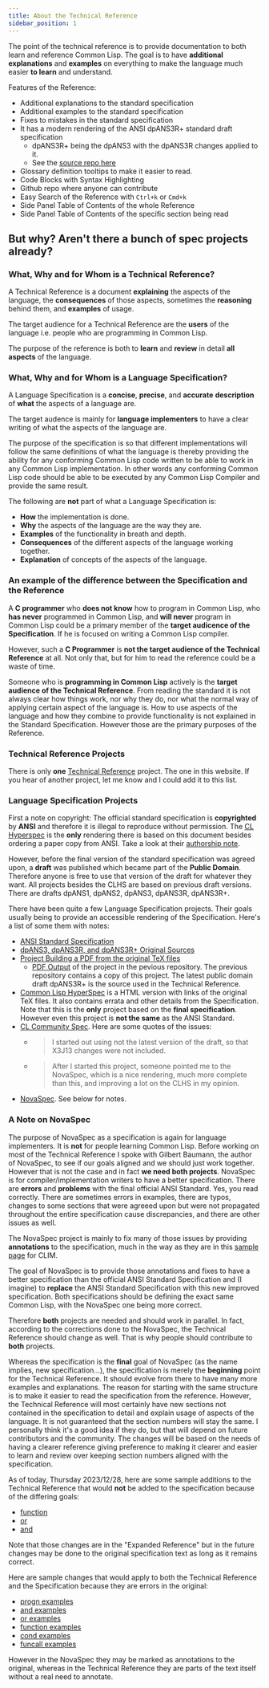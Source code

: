 ```yaml
---
title: About the Technical Reference
sidebar_position: 1
---
```


The point of the technical reference is to provide documentation to both learn and reference Common Lisp. The goal is to have **additional** **explanations** and **examples** on everything to make the language much easier **to learn** and understand.

Features of the Reference:

- Additional explanations to the standard specification
- Additional examples to the standard specification
- Fixes to mistakes in the standard specification
- It has a modern rendering of the ANSI dpANS3R+ standard draft specification
  - dpANS3R+ being the dpANS3 with the dpANS3R changes applied to it.
  - See the [source repo here](https://github.com/lisp-docs/cl-standard/tree/master/dpANS3R%2B)
- Glossary definition tooltips to make it easier to read.
- Code Blocks with Syntax Highlighting
- Github repo where anyone can contribute
- Easy Search of the Reference with `Ctrl+k` or `Cmd+k`
- Side Panel Table of Contents of the whole Reference
- Side Panel Table of Contents of the specific section being read

## But why? Aren't there a bunch of spec projects already?

### What, Why and for Whom is a Technical Reference?

A Technical Reference is a document **explaining** the aspects of the language, the **consequences** of those aspects, sometimes the **reasoning** behind them, and **examples** of usage.

The target audience for a Technical Reference are the **users** of the language i.e. people who are programming in Common Lisp.

The purpose of the reference is both to **learn** and **review** in detail **all aspects** of the language.

### What, Why and for Whom is a Language Specification?

A Language Specification is a **concise**, **precise**, and **accurate** **description** of **what** the aspects of a language are.

The target audence is mainly for **language implementers** to have a clear writing of what the aspects of the language are.

The purpose of the specification is so that different implementations will follow the same definitions of what the language is thereby providing the ability for any conforming Common Lisp code written to be able to work in any Common Lisp implementation. In other words any conforming Common Lisp code should be able to be executed by any Common Lisp Compiler and provide the same result.

The following are **not** part of what a Language Specification is:

- **How** the implementation is done.
- **Why** the aspects of the language are the way they are.
- **Examples** of the functionality in breath and depth.
- **Consequences** of the different aspects of the language working together.
- **Explanation** of concepts of the aspects of the language.

### An example of the difference between the Specification and the Reference

A **C programmer** who **does not know** how to program in Common Lisp, who **has never** programmed in Common Lisp, and **will never** program in Common Lisp could be a primary member of the **target audicence of the Specification**. If he is focused on writing a Common Lisp compiler.

However, such a **C Programmer** is **not the target audience of the Technical Reference** at all. Not only that, but for him to read the reference could be a waste of time.

Someone who is **programming in Common Lisp** actively is the **target audience of the Technical Reference**. From reading the standard it is not always clear how things work, nor why they do, nor what the normal way of applying certain aspect of the language is. How to use aspects of the language and how they combine to provide functionality is not explained in the Standard Specification. However those are the primary purposes of the Reference.

### Technical Reference Projects

There is only **one** [Technical Reference](https://lisp-docs.github.io/cl-language-reference/) project. The one in this website. If you hear of another project, let me know and I could add it to this list.

### Language Specification Projects

First a note on copyright: The official standard specification is **copyrighted** by **ANSI** and therefore it is illegal to reproduce without permission. The [CL Hyperspec](https://www.lispworks.com/documentation/HyperSpec/Front/Contents.htm) is the **only** rendering there is based on this document besides ordering a paper copy from ANSI. Take a look at their [authorship note](https://www.lispworks.com/documentation/HyperSpec/Front/Help.htm#Authorship).

However, before the final version of the standard specification was agreed upon, a **draft** was published which became part of the **Public Domain**. Therefore anyone is free to use that version of the draft for whatever they want. All projects besides the CLHS are based on previous draft versions. There are drafts dpANS1, dpANS2, dpANS3, dpANS3R, dpANS3R+.

There have been quite a few Language Specification projects. Their goals usually being to provide an accessible rendering of the Specification. Here's a list of some them with notes:

- [ANSI Standard Specification](https://www.ansi.org/)
- [dpANS3, dpANS3R, and dpANS3R+ Original Sources](https://github.com/lisp-docs/cl-standard)
- [Project Building a PDF from the original TeX files](https://gitlab.com/vancan1ty/clstandard_build)
  - [PDF Output](https://github.com/lisp-docs/cl-standard/blob/master/new-spec/spec-source-pdf/cl-ansi-standard-draft-w-sidebar.pdf) of the project in the pevious repository. The previous repository contains a copy of this project. The latest public domain draft dpANS3R+ is the source used in the Technical Reference.
- [Common Lisp HyperSpec](https://www.lispworks.com/documentation/HyperSpec/Front/Contents.htm) is a HTML version with links of the original TeX files. It also contains errata and other details from the Specification. Note that this is the **only** project based on the **final specification**. However even this project is **not the same** as the ANSI Standard.
- [CL Community Spec](https://cl-community-spec.github.io/pages/index.html). Here are some quotes of the issues:
  - > I started out using not the latest version of the draft, so that X3J13 changes were not included.
  - > After I started this project, someone pointed me to the NovaSpec, which is a nice rendering, much more complete than this, and improving a lot on the CLHS in my opinion.
- [NovaSpec](https://novaspec.org/cl/). See below for notes.

### A Note on **NovaSpec**

The purpose of NovaSpec as a specification is again for language implementers. It is **not** for people learning Common Lisp. Before working on most of the Technical Reference I spoke with Gilbert Baumann, the author of NovaSpec, to see if our goals aligned and we should just work together. However that is not the case and in fact **we need both projects**. NovaSpec is for compiler/implementation writers to have a better specification. There are **errors** and **problems** with the final official ANSI Standard. Yes, you read correctly. There are sometimes errors in examples, there are typos, changes to some sections that were agreeed upon but were not propagated throughout the entire specification cause discrepancies, and there  are other issues as well.

The NovaSpec project is mainly to fix many of those issues by providing **annotations** to the specification, much in the way as they are in this [sample page](http://bauhh.dyndns.org:8000/clim-spec/G.html#_1992) for CLIM.

The goal of NovaSpec is to provide those annotations and fixes to have a better specification than the official ANSI Standard Specification and (I imagine) to **replace** the ANSI Standard Specification with this new improved specification. Both specifications should be defining the exact same Common Lisp, with the NovaSpec one being more correct.

Therefore **both** projects are needed and should work in parallel. In fact, according to the corrections done to the NovaSpec, the Technical Reference should change as well. That is why people should contribute to **both** projects.

Whereas the specification is the **final** goal of NovaSpec (as the name implies, new specification...), the specification is merely the **beginning** point for the Technical Reference. It should evolve from there to have many more examples and explanations. The reason for starting with the same structure is to make it easier to read the specification from the reference. However, the Technical Reference will most certainly have new sections not contained in the specification to detail and explain usage of aspects of the language. It is not guaranteed that the section numbers will stay the same. I personally think it's a good idea if they do, but that will depend on future contributors and the community. The changes will be based on the needs of having a clearer reference giving preference to making it clearer and easier to learn and review over keeping section numbers aligned with the specification.

As of today, Thursday 2023/12/28, here are some sample additions to the Technical Reference that would **not** be added to the specification because of the differing goals:

- [function](https://lisp-docs.github.io/cl-language-reference/chap-5/f-d-dictionary/function_special-operator#expanded-reference-function)
- [or](https://lisp-docs.github.io/cl-language-reference/chap-5/f-d-dictionary/or_macro#expanded-reference-or)
- [and](https://lisp-docs.github.io/cl-language-reference/chap-5/f-d-dictionary/and_macro#expanded-reference-and)

Note that those changes are in the "Expanded Reference" but in the future changes may be done to the original specification text as long as it remains correct.

Here are sample changes that would apply to both the Technical Reference and the Specification because they are errors in the original:

- [progn examples](https://lisp-docs.github.io/cl-language-reference/chap-5/f-d-dictionary/progn_special-operator)
- [and examples](https://lisp-docs.github.io/cl-language-reference/chap-5/f-d-dictionary/and_macro)
- [or examples](https://lisp-docs.github.io/cl-language-reference/chap-5/f-d-dictionary/or_macro#expanded-reference-or)
- [function examples](https://lisp-docs.github.io/cl-language-reference/chap-5/f-d-dictionary/function_special-operator)
- [cond examples](https://lisp-docs.github.io/cl-language-reference/chap-5/f-d-dictionary/cond_macro)
- [funcall examples](https://lisp-docs.github.io/cl-language-reference/chap-5/f-d-dictionary/funcall_function)

However in the NovaSpec they may be marked as annotations to the original, whereas in the Technical Reference they are parts of the text itself without a real need to annotate.
